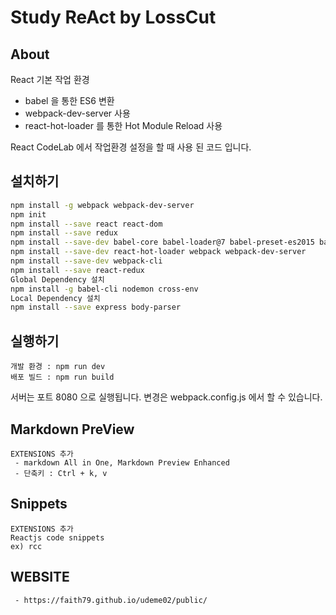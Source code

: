 # Study ReAct by LossCut

## About

React 기본 작업 환경
- babel 을 통한 ES6 변환
- webpack-dev-server 사용
- react-hot-loader 를 통한 Hot Module Reload 사용

React CodeLab 에서 작업환경 설정을 할 때 사용 된 코드 입니다.


## 설치하기

```sh
npm install -g webpack webpack-dev-server
npm init
npm install --save react react-dom
npm install --save redux
npm install --save-dev babel-core babel-loader@7 babel-preset-es2015 babel-preset-react 
npm install --save-dev react-hot-loader webpack webpack-dev-server
npm install --save-dev webpack-cli
npm install --save react-redux
Global Dependency 설치
npm install -g babel-cli nodemon cross-env
Local Dependency 설치
npm install --save express body-parser
```

## 실행하기

```
개발 환경 : npm run dev
배포 빌드 : npm run build
```

서버는 포트 8080 으로 실행됩니다. 변경은 webpack.config.js 에서 할 수 있습니다.


 ## Markdown PreView
 ```
 EXTENSIONS 추가
  - markdown All in One, Markdown Preview Enhanced
  - 단축키 : Ctrl + k, v
 ```

## Snippets
```
EXTENSIONS 추가
Reactjs code snippets
ex) rcc
```

## WEBSITE
```
 - https://faith79.github.io/udeme02/public/
 ```


